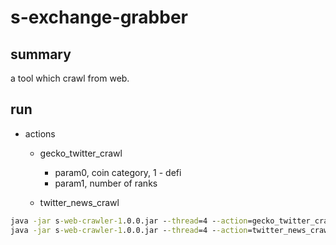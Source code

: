 # s-exchange-grabber

## summary

a tool which crawl from web.

## run

- actions
    - gecko_twitter_crawl
        - param0, coin category, 1 - defi
        - param1, number of ranks
        
    - twitter_news_crawl

```cmd
java -jar s-web-crawler-1.0.0.jar --thread=4 --action=gecko_twitter_crawl --params=1 --params=100
java -jar s-web-crawler-1.0.0.jar --thread=4 --action=twitter_news_crawl --params=100
```
